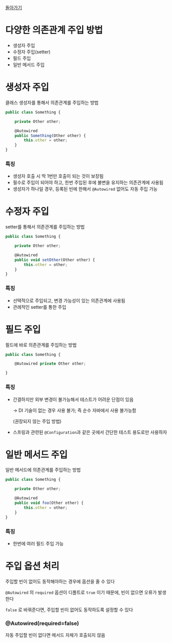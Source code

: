 [돌아가기](./README.md)
# 다양한 의존관계 주입 방법

- 생성자 주입
- 수정자 주입(setter)
- 필드 주입
- 일반 메서드 주입

# 생성자 주입

클래스 생성자를 통해서 의존관계를 주입하는 방법

```jsx
public class Something {

    private Other other;

    @Autowired
    public Something(Other other) {
        this.other = other;
    }
}
```

### 특징

- 생성자 호출 시 딱 1번만 호출이 되는 것이 보장됨
- 필수로 주입이 되어야 하고, 한번 주입된 후에 불변을 유지하는 의존관계에 사용됨
- 생성자가 하나일 경우, 등록된 빈에 한해서 `@Autowired` 없어도 자동 주입 가능

# 수정자 주입

setter를 통해서 의존관계를 주입하는 방법

```jsx
public class Something {

    private Other other;

    @Autowired
    public void setOther(Other other) {
        this.other = other;
    }
}
```

### 특징

- 선택적으로 주입되고, 변경 가능성이 있는 의존관계에 사용됨
- 관례적인 setter를 통한 주입

# 필드 주입

필드에 바로 의존관계를 주입하는 방법

```jsx
public class Something {

    @Autowired private Other other;

}
```

### 특징

- 간결하지만 외부 변경이 불가능해서 테스트가 어려운 단점이 있음

    → DI 기술이 없는 경우 사용 불가; 즉 순수 자바에서 사용 불가능함

    (권장되지 않는 주입 방법)

- 스프링과 관련된 `@Configuration`과 같은 곳에서 간단한 테스트 용도로만 사용하자

# 일반 메서드 주입

일반 메서드에 의존관계를 주입하는 방법

```jsx
public class Something {

    private Other other;

    @Autowired
    public void foo(Other other) {
        this.other = other;
    }
}
```

### 특징

- 한번에 여러 필드 주입 가능

# 주입 옵션 처리

주입할 빈이 없어도 동작해야하는 경우에 옵션을 줄 수 있다

`@Autowired` 의 `required` 옵션이 디폴트로 `true` 이기 때문에, 빈이 없으면 오류가 발생한다

`false` 로 바꿔준다면, 주입할 빈이 없어도 동작하도록 설정할 수 있다 

### @Autowired(required=false)

자동 주입할 빈이 없다면 메서드 자체가 호출되지 않음

